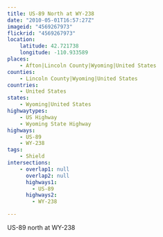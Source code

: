 ```yaml
---
title: US-89 North at WY-238
date: "2010-05-01T16:57:27Z"
imageid: "4569267973"
flickrid: "4569267973"
location:
    latitude: 42.721738
    longitude: -110.933589
places:
    - Afton|Lincoln County|Wyoming|United States
counties:
    - Lincoln County|Wyoming|United States
countries:
    - United States
states:
    - Wyoming|United States
highwaytypes:
    - US Highway
    - Wyoming State Highway
highways:
    - US-89
    - WY-238
tags:
    - Shield
intersections:
    - overlap1: null
      overlap2: null
      highways1:
        - US-89
      highways2:
        - WY-238

---
```

US-89 north at WY-238